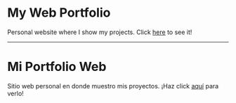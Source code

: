 # My Web Portfolio

Personal website where I show my projects. Click [here](https://pabloyamakata.github.io/portfolio/) to see it!

---

# Mi Portfolio Web

Sitio web personal en donde muestro mis proyectos. ¡Haz click [aquí](https://pabloyamakata.github.io/portfolio/) para verlo!
